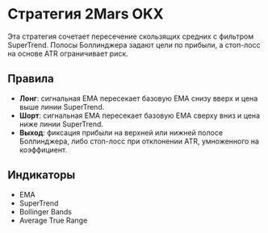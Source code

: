 # Стратегия 2Mars OKX

Эта стратегия сочетает пересечение скользящих средних с фильтром SuperTrend. Полосы Боллинджера задают цели по прибыли, а стоп-лосс на основе ATR ограничивает риск.

## Правила
- **Лонг**: сигнальная EMA пересекает базовую EMA снизу вверх и цена выше линии SuperTrend.
- **Шорт**: сигнальная EMA пересекает базовую EMA сверху вниз и цена ниже линии SuperTrend.
- **Выход**: фиксация прибыли на верхней или нижней полосе Боллинджера, либо стоп-лосс при отклонении ATR, умноженного на коэффициент.

## Индикаторы
- EMA
- SuperTrend
- Bollinger Bands
- Average True Range
